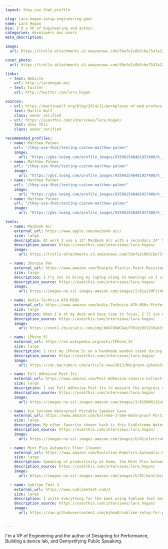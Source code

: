 ```yaml
---
layout: they_use_that_profile

slug: lara-hogan-setup-engineering-gear
name: Lara Hogan
bio: I'm a VP of Engineering and author.
categories: developers mac-users
meta_description: 

image:
  url: https://trello-attachments.s3.amazonaws.com/59efe2c0b5cbe7547a121145/59efe3a6dfb5ff8b72105d3f/268bbba61960d3d2fa0c0429f3aca90d/pOMAg5VX.jpg

cover_photo:
  url: https://trello-attachments.s3.amazonaws.com/59efe2c0b5cbe7547a121145/59efe3a6dfb5ff8b72105d3f/62e27cc453c062d0ce063aeec0981c0d/lara-hogan-home.jpg

links:
  - text: Website
    url: http://larahogan.me/
  - text: Twitter
    url: http://twitter.com/lara_hogan

sources:
  - url: https://martinwolf.org/blog/2014/11/workplaces-of-web-professionals-part-2
    text: Martin Wolf
    class: owner_verified 
  - url: https://usesthis.com/interviews/lara.hogan/
    text: Uses This
    class: owner_verified 

recommended_profiles:
  - name: Matthew Palmer
    url: "/they-use-that/testing-custom-matthew-palmer"
    image: 
      url: "https://pbs.twimg.com/profile_images/935981548481937408/h_jhRlQQ_400x400.jpg"
  - name: Matthew Palmer
    url: "/they-use-that/testing-custom-matthew-palmer"
    image: 
      url: "https://pbs.twimg.com/profile_images/935981548481937408/h_jhRlQQ_400x400.jpg"
  - name: Matthew Palmer
    url: "/they-use-that/testing-custom-matthew-palmer"
    image: 
      url: "https://pbs.twimg.com/profile_images/935981548481937408/h_jhRlQQ_400x400.jpg"
  - name: Matthew Palmer
    url: "/they-use-that/testing-custom-matthew-palmer"
    image: 
      url: "https://pbs.twimg.com/profile_images/935981548481937408/h_jhRlQQ_400x400.jpg"

tools:
  - name: MacBook Air
    external_url: https://www.apple.com/macbook-air/
    size: large
    description: At work I use a 13" MacBook Air with a secondary 24" Samsung monitor, Bluetooth mouse and USB keyboard. At home, I use an often-shut 11" MacBook Air with a Dell UltraSharp 20" LCD Display as my primary display.
    description_source: https://usesthis.com/interviews/lara.hogan/
    image:
      url: https://trello-attachments.s3.amazonaws.com/59efe2c0b5cbe7547a121145/59efe3a6dfb5ff8b72105d3f/de533245bb28c61ed1b34224cc75a227/lara-hogan-etsy1-600x437.jpg

  - name: Sharpie Pen
    external_url: https://www.amazon.com/Sharpie-Plastic-Point-Resistant-1742663/dp/B001B66DXU?tag=mattpalm-20
    size: large
    description: I try not to bring my laptop along to meetings so I can be more present in them; the laptop is then replaced with a small notebook and a Sharpie Pen. I've got an awful memory, and writing notes constantly helps me to better remember things.
    description_source: https://usesthis.com/interviews/lara.hogan/
    image:
      url: https://images-na.ssl-images-amazon.com/images/I/81u2iMFit4L._SY355_.jpg

  - name: Audio-Technica ATH-M50S
    external_url: https://www.amazon.com/Audio-Technica-ATH-M50x-Professional-Monitor-Headphones/dp/B00HVLUR86?tag=mattpalm-20
    size: large
    description: When I'm at my desk and have time to focus, I'll use Audio-Technica ATH-M50S headphones. On my commute each morning I'll just use little earclip headphones, though.
    description_source: https://usesthis.com/interviews/lara.hogan/
    image:
      url: https://cnet1.cbsistatic.com/img/bbU7UhWC8aLFFHiQj0CV23Xyk3s=/830x467/2012/04/20/e7bb6f9b-0541-11e3-bf02-d4ae52e62bcc/Audio-Technica_ATH-M50_Studio_Monitor_Headphones_33899646_02.jpg

  - name: iPhone 5C
    external_url: https://en.wikipedia.org/wiki/IPhone_5C
    size: large
    description: I rest my iPhone 5c on a handmade wooden stand during the day. I also keep a small $5 plastic watch handy when I need to keep track of time in a meeting but don't want to check my phone (like when I'm interviewing a candidate).
    description_source: https://usesthis.com/interviews/lara.hogan/
    image:
      url: https://cdn.macrumors.com/article-new/2013/09/green-iphone5c.jpg?retina

  - name: Full Adhesive Post-Its
    external_url: https://www.amazon.com/Post-Adhesive-Janeiro-Collection-F330-12SSAU/dp/B005GZ21GK?tag=mattpalm-20
    size: large
    description: I use Full Adhesive Post-Its to measure the progress of the book so I can celebrate each 10% of pages done and each new chapter done with a donut (blue Post-It is % of pages written, yellow indicates chapters written)
    description_source: https://usesthis.com/interviews/lara.hogan/
    image:
      url: https://images-na.ssl-images-amazon.com/images/I/81SKNh11SvL._SL1500_.jpg

  - name: Eco Extreme Waterproof Portable Speaker Case
    external_url: https://www.amazon.com/Extreme-3-5mm-Waterproof-Portable-Speaker/dp/B003DKBX7I?tag=mattpalm-20
    size: large
    description: My other favorite shower hack is this EcoExtreme Waterproof Portable Speaker Case, so I can listen to music or podcasts from my phone and feel even more productive.
    description_source: https://usesthis.com/interviews/lara.hogan/
    image:
      url: https://images-na.ssl-images-amazon.com/images/G/01/electronics/detail-page/sc_b003h3jjze-03int.jpg

  - name: Mint Plus Automatic Floor Cleaner
    external_url: https://www.amazon.com/Evolution-Robotics-Automatic-Cleaner-5200/dp/B005Z1Z9IM?tag=mattpalm-20
    size: large
    description: Speaking of productivity at home, the Mint Plus Automatic Floor Cleaner is awesome. I've been remembering to start it up each time I begin a new chapter of the book - it feels like multitasking!
    description_source: https://usesthis.com/interviews/lara.hogan/
    image:
      url: https://images-na.ssl-images-amazon.com/images/G/01/mint/mint6._SL400_.jpg

  - name: Sublime Text 3
    external_url: https://www.sublimetext.com/3
    size: large
    description: I write everything for the book using Sublime Text and commit it to a Git repo provided by my book publisher. O'Reilly has a pretty sweet setup that takes the chapters in Asciidoc format and outputs them in both HTML and PDF versions so I can see how they'll render in the online and print versions of the book. Using Git for the book has been awesome; I can track plenty of the writing process this way and it's fun to watch the diffs as I go. The HTML version of the book also allows comments from my technical reviewers, which makes it much easier for me to consolidate feedback as it gets edited.
    description_source: https://usesthis.com/interviews/lara.hogan/
    image:
      url: https://raw.githubusercontent.com/mjhea0/sublime-setup-for-python/master/img/main_sublime_text_3_screen.png


---
```


I'm a VP of Engineering and the author of Designing for Performance, Building a device lab, and Demystifying Public Speaking.
